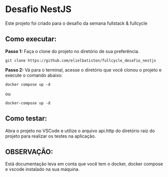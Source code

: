 # Desafio NestJS

Este projeto foi criado para o desafio da semana fullstack & fullcycle

## Como executar:

**Passo 1:** Faça o clone do projeto no diretório de sua preferência.

```shell
git clone https://github.com/elielbatiston/fullcycle_desafio_nestjs
```

**Passo 2:** Vá para o terminal, acesse o diretório que você clonou o projeto e execute o comando abaixo:

```shell
docker compose up -d
```

ou

```shell
docker-compose up -d
```

## Como testar:

Abra o projeto no VSCode e utilize o arquivo api.http do diretório raiz do projeto para realizar os testes na aplicação.

## OBSERVAÇÃO:

Está documentação leva em conta que você tem o docker, docker compose e vscode instalado na sua máquina.

